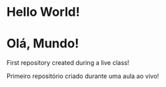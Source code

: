 # Hello World! 
# Olá, Mundo!

First repository created during a live class!

Primeiro repositório criado durante uma aula ao vivo!
